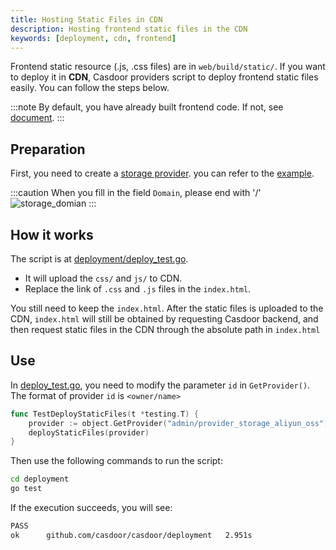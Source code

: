 ```yaml
---
title: Hosting Static Files in CDN
description: Hosting frontend static files in the CDN
keywords: [deployment, cdn, frontend]
---
```


Frontend static resource (.js, .css files) are in `web/build/static/`. If you want to deploy it
in **CDN**, Casdoor providers script to deploy frontend static files easily. You can follow the steps below.

:::note
By default, you have already built frontend code. If not, see [document](/docs/basic/server-installation#frontend-1).
:::

## Preparation

First, you need to create a [storage provider](/docs/provider/storage). you can refer to the [example](/docs/provider/storage#example).

:::caution
When you fill in the field `Domain`, please end with '/'
![storage_domian](/img/basic/storage_domian.png)
:::

## How it works

The script is at [deployment/deploy_test.go](https://github.com/casdoor/casdoor/blob/7b0b426a76fd77b89817e0eafcccaed8d15b8cf4/deployment/deploy_test.go).

- It will upload the `css/` and `js/` to CDN. 
- Replace the link of `.css` and `.js` files in the `index.html`.

You still need to keep the `index.html`. After the static files is uploaded to the CDN, `index.html` will still be 
obtained by requesting Casdoor backend, and then request static files in the CDN through the absolute path in `index.html`
## Use

In [deploy_test.go](https://github.com/casdoor/casdoor/blob/7b0b426a76fd77b89817e0eafcccaed8d15b8cf4/deployment/deploy_test.go), you need to modify the parameter `id` in `GetProvider()`. The format of 
provider `id` is `<owner/name>`

```go
func TestDeployStaticFiles(t *testing.T) {
	provider := object.GetProvider("admin/provider_storage_aliyun_oss")
	deployStaticFiles(provider)
}
```

Then use the following commands to run the script:
```bash
cd deployment
go test
```

If the execution succeeds, you will see:
```bash
PASS
ok      github.com/casdoor/casdoor/deployment   2.951s
```
